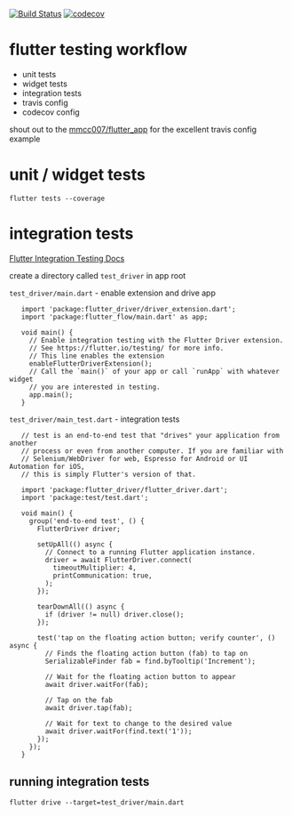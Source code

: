 [![Build Status](https://travis-ci.org/zanuka/flutter-testing-workflow.svg?branch=master)](https://travis-ci.org/zanuka/flutter-testing-workflow)
[![codecov](https://codecov.io/gh/zanuka/flutter-testing-workflow/branch/master/graph/badge.svg)](https://codecov.io/gh/zanuka/flutter-testing-workflow)

# flutter testing workflow

- unit tests
- widget tests
- integration tests
- travis config
- codecov config

shout out to the [mmcc007/flutter_app](https://github.com/mmcc007/flutter_app) for the excellent travis config example

# unit / widget tests

    flutter tests --coverage

# integration tests

[Flutter Integration Testing Docs](https://flutter.io/docs/testing#integration-testing)

create a directory called `test_driver` in app root

`test_driver/main.dart` - enable extension and drive app

```// This line imports the extension
   import 'package:flutter_driver/driver_extension.dart';
   import 'package:flutter_flow/main.dart' as app;
   
   void main() {
     // Enable integration testing with the Flutter Driver extension.
     // See https://flutter.io/testing/ for more info.
     // This line enables the extension
     enableFlutterDriverExtension();
     // Call the `main()` of your app or call `runApp` with whatever widget
     // you are interested in testing.
     app.main();
   }
```
  
`test_driver/main_test.dart` - integration tests

```// This is a basic Flutter Driver test for the application. A Flutter Driver
   // test is an end-to-end test that "drives" your application from another
   // process or even from another computer. If you are familiar with
   // Selenium/WebDriver for web, Espresso for Android or UI Automation for iOS,
   // this is simply Flutter's version of that.
   
   import 'package:flutter_driver/flutter_driver.dart';
   import 'package:test/test.dart';
   
   void main() {
     group('end-to-end test', () {
       FlutterDriver driver;
   
       setUpAll(() async {
         // Connect to a running Flutter application instance.
         driver = await FlutterDriver.connect(
           timeoutMultiplier: 4,
           printCommunication: true,
         );
       });
   
       tearDownAll(() async {
         if (driver != null) driver.close();
       });
   
       test('tap on the floating action button; verify counter', () async {
         // Finds the floating action button (fab) to tap on
         SerializableFinder fab = find.byTooltip('Increment');
   
         // Wait for the floating action button to appear
         await driver.waitFor(fab);
   
         // Tap on the fab
         await driver.tap(fab);
   
         // Wait for text to change to the desired value
         await driver.waitFor(find.text('1'));
       });
     });
   }
```

## running integration tests

    flutter drive --target=test_driver/main.dart
    

    